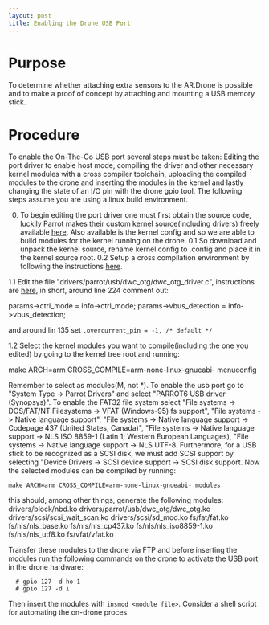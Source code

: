 ```yaml
---
layout: post
title: Enabling the Drone USB Port
---
```



Purpose
=======
To determine whether attaching extra sensors to the AR.Drone is
possible and to make a proof of concept by attaching and mounting a
USB memory stick.

Procedure
=========
To enable the On-The-Go USB port several steps must be taken: Editing the port
driver to enable host mode, compiling the driver and other necessary
kernel modules with a cross compiler toolchain, uploading the compiled
modules to the drone and inserting the modules in the kernel and
lastly changing the state of an I/O pin with the drone gpio tool. The following
steps assume you are using a linux build environment.

0. To begin editing the port driver one must first obtain the source
code, luckily Parrot makes their custom kernel source(including drivers) 
freely available [here](https://projects.ardrone.org/documents/show/19
"Kernel Source"). Also available is the kernel config and so we are
able to build modules for the kernel running on the drone. 
0.1   So download and unpack the kernel source, rename kernel.config to
.config and place it in the kernel source root.
0.2   Setup a cross compilation environment by following the
instructions
[here](http://www.nas-central.org/wiki/Setting_up_the_codesourcery_toolchain_for_X86_to_ARM9_cross_compiling
"cross compilation setup").

1.1 Edit the file "drivers/parrot/usb/dwc_otg/dwc_otg_driver.c",
instructions are
[here](http://embedded-software.blogspot.com/2010/12/ar-drone-usb.html),
in short, around line 224 comment out: 

   params->ctrl_mode = info->ctrl_mode; 
   params->vbus_detection = info->vbus_detection;

and around lin 135 set `.overcurrent_pin = -1, /* default */`

1.2 Select the kernel modules you want to compile(including the one
you edited) by going to the kernel tree root and running:

   make ARCH=arm CROSS_COMPILE=arm-none-linux-gnueabi- menuconfig 	      

Remember to select as modules(M, not *). To enable the usb port go to
"System Type -> Parrot Drivers" and select "PARROT6 USB driver
(Synopsys)". To enable the FAT32 file system select "File systems ->
DOS/FAT/NT Filesystems -> VFAT (Windows-95) fs support", "File systems
-> Native language support", "File systems -> Native language support
-> Codepage 437 (United States, Canada)", "File systems -> Native
language support -> NLS ISO 8859-1  (Latin 1; Western European
Languages), "File systems -> Native language support -> NLS
UTF-8. Furthermore, for a USB stick to be recognized as a SCSI disk, we
must add SCSI support by selecting "Device Drivers -> SCSI device
support -> SCSI disk support.
Now the selected modules can be compiled by running:
    
    make ARCH=arm CROSS_COMPILE=arm-none-linux-gnueabi- modules
    
this should, among other things, generate the following modules:
drivers/block/nbd.ko
drivers/parrot/usb/dwc_otg/dwc_otg.ko
drivers/scsi/scsi_wait_scan.ko
drivers/scsi/sd_mod.ko
fs/fat/fat.ko
fs/nls/nls_base.ko
fs/nls/nls_cp437.ko
fs/nls/nls_iso8859-1.ko
fs/nls/nls_utf8.ko
fs/vfat/vfat.ko

Transfer these modules to the drone via FTP and before inserting the
modules run the following commands on the drone to activate the USB port in the
drone hardware:

      # gpio 127 -d ho 1
      # gpio 127 -d i

Then insert the modules with `insmod <module file>`. Consider a shell
script for automating the on-drone proces.
